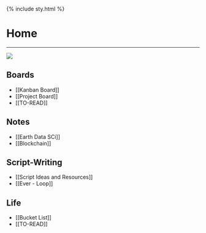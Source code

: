 {% include sty.html %}
# Home
---
![](https://images.unsplash.com/photo-1507123948929-86a949bdaa23?ixlib=rb-1.2.1&q=85&fm=jpg&crop=entropy&cs=srgb&w=4800)
## Boards 
- [[Kanban Board]]
- [[Project Board]]
- [[TO-READ]]

## Notes
-  [[Earth Data SCi]]
-  [[Blockchain]]

## Script-Writing
- [[Script Ideas and Resources]]
- [[Ever - Loop]]

## Life
- [[Bucket List]]
- [[TO-READ]]